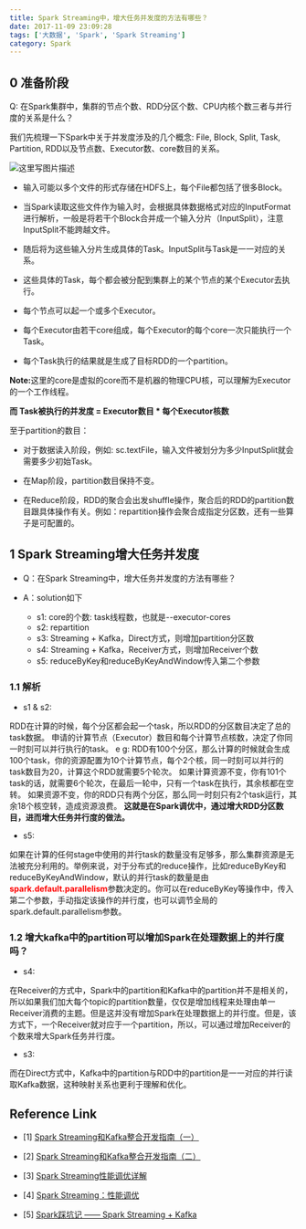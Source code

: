 ```yaml
---
title: Spark Streaming中，增大任务并发度的方法有哪些？
date: 2017-11-09 23:09:28
tags: ['大数据', 'Spark', 'Spark Streaming']
category: Spark
---
```


## 0 准备阶段

Q: 在Spark集群中，集群的节点个数、RDD分区个数、CPU内核个数三者与并行度的关系是什么？

我们先梳理一下Spark中关于并发度涉及的几个概念: File, Block, Split, Task, Partition, RDD以及节点数、Executor数、core数目的关系。

![这里写图片描述](https://github.com/buildupchao/ImgStore/blob/master/blog/2017-11-09-1.png?raw=true)

- 输入可能以多个文件的形式存储在HDFS上，每个File都包括了很多Block。

- 当Spark读取这些文件作为输入时，会根据具体数据格式对应的InputFormat进行解析，一般是将若干个Block合并成一个输入分片（InputSplit），注意InputSplit不能跨越文件。

- 随后将为这些输入分片生成具体的Task。InputSplit与Task是一一对应的关系。

- 这些具体的Task，每个都会被分配到集群上的某个节点的某个Executor去执行。

- 每个节点可以起一个或多个Executor。

- 每个Executor由若干core组成，每个Executor的每个core一次只能执行一个Task。

- 每个Task执行的结果就是生成了目标RDD的一个partition。


<strong>Note:</strong>这里的core是虚拟的core而不是机器的物理CPU核，可以理解为Executor的一个工作线程。

<strong>而 Task被执行的并发度 = Executor数目 * 每个Executor核数</strong>

至于partition的数目：

- 对于数据读入阶段，例如: sc.textFile，输入文件被划分为多少InputSplit就会需要多少初始Task。

- 在Map阶段，partition数目保持不变。

- 在Reduce阶段，RDD的聚合会出发shuffle操作，聚合后的RDD的partition数目跟具体操作有关。例如：repartition操作会聚合成指定分区数，还有一些算子是可配置的。


## 1 Spark Streaming增大任务并发度

- Q：在Spark Streaming中，增大任务并发度的方法有哪些？

- A：solution如下
  - s1: core的个数: task线程数，也就是--executor-cores
  - s2: repartition
  - s3: Streaming + Kafka，Direct方式，则增加partition分区数
  - s4: Streaming + Kafka，Receiver方式，则增加Receiver个数
  - s5: reduceByKey和reduceByKeyAndWindow传入第二个参数

### 1.1 解析

- s1 & s2: 

RDD在计算的时候，每个分区都会起一个task，所以RDD的分区数目决定了总的task数据。
申请的计算节点（Executor）数目和每个计算节点核数，决定了你同一时刻可以并行执行的task。
e g:
RDD有100个分区，那么计算的时候就会生成100个task，你的资源配置为10个计算节点，每个2个核，同一时刻可以并行的task数目为20，计算这个RDD就需要5个轮次。
如果计算资源不变，你有101个task的话，就需要6个轮次，在最后一轮中，只有一个task在执行，其余核都在空转。
如果资源不变，你的RDD只有两个分区，那么同一时刻只有2个task运行，其余18个核空转，造成资源浪费。
<strong>这就是在Spark调优中，通过增大RDD分区数目，进而增大任务并行度的做法。</strong>

- s5:

如果在计算的任何stage中使用的并行task的数量没有足够多，那么集群资源是无法被充分利用的。举例来说，对于分布式的reduce操作，比如reduceByKey和reduceByKeyAndWindow，默认的并行task的数量是由<strong style="color:red;">spark.default.parallelism</strong>参数决定的。你可以在reduceByKey等操作中，传入第二个参数，手动指定该操作的并行度，也可以调节全局的spark.default.parallelism参数。

### 1.2 增大kafka中的partition可以增加Spark在处理数据上的并行度吗？

- s4:

在Receiver的方式中，Spark中的partition和Kafka中的partition并不是相关的，所以如果我们加大每个topic的partition数量，仅仅是增加线程来处理由单一Receiver消费的主题。但是这并没有增加Spark在处理数据上的并行度。但是，该方式下，一个Receiver就对应于一个partition，所以，可以通过增加Receiver的个数来增大Spark任务并行度。

- s3:

而在Direct方式中，Kafka中的partition与RDD中的partition是一一对应的并行读取Kafka数据，这种映射关系也更利于理解和优化。

## Reference Link

- [1] [Spark Streaming和Kafka整合开发指南（一）](https://www.iteblog.com/archives/1322.html)

- [2] [Spark Streaming和Kafka整合开发指南（二）](https://www.iteblog.com/archives/1326.html)

- [3] [Spark Streaming性能调优详解](https://www.cnblogs.com/gaopeng527/p/4961701.html)

- [4] [Spark Streaming：性能调优](http://blog.csdn.net/kwu_ganymede/article/details/50577920)

- [5] [Spark踩坑记 —— Spark Streaming + Kafka](https://www.cnblogs.com/xlturing/p/6246538.html)
